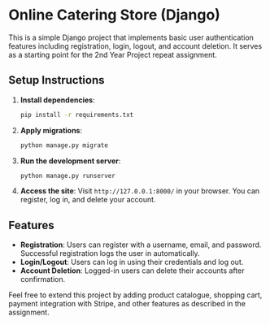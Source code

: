 # Online Catering Store (Django)

This is a simple Django project that implements basic user authentication features including registration, login, logout, and account deletion. It serves as a starting point for the 2nd Year Project repeat assignment.

## Setup Instructions

1. **Install dependencies**:
   ```bash
   pip install -r requirements.txt
   ```

2. **Apply migrations**:
   ```bash
   python manage.py migrate
   ```

3. **Run the development server**:
   ```bash
   python manage.py runserver
   ```

4. **Access the site**:
   Visit `http://127.0.0.1:8000/` in your browser. You can register, log in, and delete your account.

## Features

- **Registration**: Users can register with a username, email, and password. Successful registration logs the user in automatically.
- **Login/Logout**: Users can log in using their credentials and log out.
- **Account Deletion**: Logged-in users can delete their accounts after confirmation.

Feel free to extend this project by adding product catalogue, shopping cart, payment integration with Stripe, and other features as described in the assignment.

